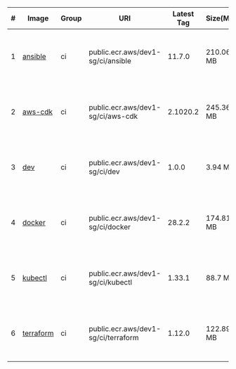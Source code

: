 |#|Image|Group|URI|Latest Tag|Size(MB)|SHA256|Source|Last Push|
|---|---|---|---|---|---|---|---|---|
|1|[ansible](https://gallery.ecr.aws/dev1-sg/ci/ansible)|ci|public.ecr.aws/dev1-sg/ci/ansible|11.7.0|210.06 MB|sha256:873ce4d9528b0518a7ef6aa73e770e744f5eb76c86a406f3e3dd8cb068e027c7|[https://github.com/dev1-sg/docker-ci-images/tree/main/src/ansible](https://github.com/dev1-sg/docker-ci-images/tree/main/src/ansible)|2025-07-19T16:26:19+08:00|
|2|[aws-cdk](https://gallery.ecr.aws/dev1-sg/ci/aws-cdk)|ci|public.ecr.aws/dev1-sg/ci/aws-cdk|2.1020.2|245.36 MB|sha256:a5b47789cf205c90071aab0b0ef1e761325ef1eb0e9aaa145477fc8c96fdf5c8|[https://github.com/dev1-sg/docker-ci-images/tree/main/src/aws-cdk](https://github.com/dev1-sg/docker-ci-images/tree/main/src/aws-cdk)|2025-07-19T16:21:07+08:00|
|3|[dev](https://gallery.ecr.aws/dev1-sg/ci/dev)|ci|public.ecr.aws/dev1-sg/ci/dev|1.0.0|3.94 MB|sha256:1a07a18b889ec6568f505fdd73a7bca3edd717a434d376ebac7b05f4a4d241d7|[https://github.com/dev1-sg/docker-ci-images/tree/main/src/dev](https://github.com/dev1-sg/docker-ci-images/tree/main/src/dev)|2025-07-19T16:24:36+08:00|
|4|[docker](https://gallery.ecr.aws/dev1-sg/ci/docker)|ci|public.ecr.aws/dev1-sg/ci/docker|28.2.2|174.81 MB|sha256:4a8478f56dffdd7055b3fbd8e6a12a83a37d02830a299b4edd6a106cbbda652d|[https://github.com/dev1-sg/docker-ci-images/tree/main/src/docker](https://github.com/dev1-sg/docker-ci-images/tree/main/src/docker)|2025-07-19T16:25:53+08:00|
|5|[kubectl](https://gallery.ecr.aws/dev1-sg/ci/kubectl)|ci|public.ecr.aws/dev1-sg/ci/kubectl|1.33.1|88.7 MB|sha256:1086e1c69d7ec75adefb4eb4e5ffd85a3de2a4d52281a2a781015904ee03d909|[https://github.com/dev1-sg/docker-ci-images/tree/main/src/kubectl](https://github.com/dev1-sg/docker-ci-images/tree/main/src/kubectl)|2025-07-19T16:20:39+08:00|
|6|[terraform](https://gallery.ecr.aws/dev1-sg/ci/terraform)|ci|public.ecr.aws/dev1-sg/ci/terraform|1.12.0|122.89 MB|sha256:b246e82f8f75bdcdc580105a25efd47fe914ef90c15578eb6cbf3bd10c1483de|[https://github.com/dev1-sg/docker-ci-images/tree/main/src/terraform](https://github.com/dev1-sg/docker-ci-images/tree/main/src/terraform)|2025-07-19T16:25:13+08:00|

